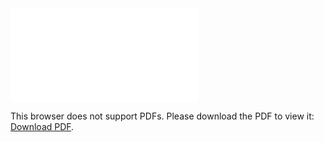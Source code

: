 <object data="christ-in-song/CIS1908pdfs/338.pdf" type="application/pdf" width="100%" height="1024px">
    <embed src="christ-in-song/CIS1908pdfs/338.pdf">
        <p>This browser does not support PDFs. Please download the PDF to view it: <a href="christ-in-song/CIS1908pdfs/338.pdf">Download PDF</a>.</p>
    </embed>
</object>

